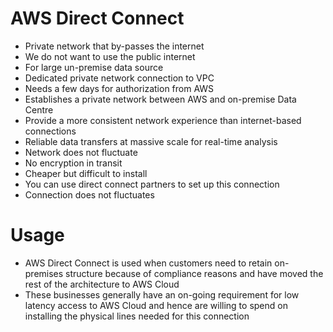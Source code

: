 
# AWS Direct Connect
- Private network that by-passes the internet
- We do not want to use the public internet
- For large un-premise data source
- Dedicated private network connection to VPC
- Needs a few days for authorization from AWS
- Establishes a private network between AWS and on-premise Data Centre
- Provide a more consistent network experience than internet-based connections
- Reliable data transfers at massive scale for real-time analysis
- Network does not fluctuate
- No encryption in transit
- Cheaper but difficult to install
- You can use direct connect partners to set up this connection
- Connection does not fluctuates
# Usage
- AWS Direct Connect is used when customers need to retain on-premises structure because of compliance reasons and have 
  moved the rest of the architecture to AWS Cloud
- These businesses generally have an on-going requirement for low latency access to AWS Cloud and hence are willing to 
  spend on installing the physical lines needed for this connection